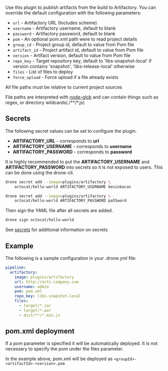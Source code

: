 Use this plugin to publish artifacts from the build to Artifactory.
You can override the default configuration with the following parameters:

* `url` - Artifactory URL (Includes scheme)
* `username` - Artifactory username, default to blank
* `password` - Artifactory password, default to blank
* `pom` - An optional pom.xml path were to read project details
* `group_id` - Project group id, default to value from Pom file
* `artifact_id` - Project artifact id, default to value from Pom file
* `version` - Artifact version, default to value from Pom file
* `repo_key` - Target repository key, default to 'libs-snapshot-local' if version contains 'snapshot', 'libs-release-local' otherwise
* `files` - List of files to deploy
* `force_upload` - Force upload if a file already exists

All file paths must be relative to current project sources

File paths are interpreted with [node-glob](https://github.com/isaacs/node-glob#glob-primer) and can contain things such as regex, or directory wildcards(./\*\*/\*.js)

## Secrets

The following secret values can be set to configure the plugin.

* **ARTIFACTORY_URL** - corresponds to **url**
* **ARTIFACTORY_USERNAME** - corresponds to **username**
* **ARTIFACTORY_PASSWORD** - corresponds to **password**

It is highly recommended to put the **ARTIFACTORY_USERNAME** and **ARTIFACTORY_PASSWORD**
into secrets so it is not exposed to users. This can be done using the drone-cli.

```bash
drone secret add --image=plugins/artifactory \
    octocat/hello-world ARTIFACTORY_USERNAME kevinbacon

drone secret add --image=plugins/artifactory \
    octocat/hello-world ARTIFACTORY_PASSWORD pa55word
```

Then sign the YAML file after all secrets are added.

```bash
drone sign octocat/hello-world
```

See [secrets](http://readme.drone.io/0.5/usage/secrets/) for additional
information on secrets

## Example

The following is a sample configuration in your .drone.yml file:

```yaml
pipeline:
  artifactory:
    image: plugins/artifactory
    url: http://arti.company.com
    username: admin
    pom: pom.xml
    repo_key: libs-snapshot-local
    files:
      - target/*.jar
      - target/*.war
      - dist/**/*.min.js
```

## pom.xml deployment

If a pom parameter is specified it will be automatically deployed. It is not necessary to specify the pom under the files parameter.

In the example above, pom.xml will be deployed as ```<groupId>-<artifactId>-<version>.pom```
